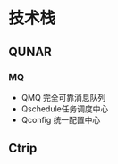 # 技术栈

## QUNAR

### MQ

- QMQ 完全可靠消息队列
- Qschedule任务调度中心
- Qconfig 统一配置中心







## Ctrip















